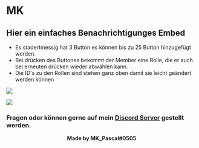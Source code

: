 # MK

## Hier ein einfaches Benachrichtigunges Embed

- Es stadertmessig hat 3 Button es können bis zu 25 Button hinzugefügt werden.
- Bei drücken des Buttones bekommt der Member eine Rolle, die er auch bei erneuten drücken wieder abwählen kann.
- Die ID's zu den Rollen sind stehen ganz oben damit sie leicht geändert werden können

<img src="https://cdn.discordapp.com/attachments/1089596110806466672/1091083617029070848/Screenshot_2023-03-30_213530.png"> </img>

<img src="https://cdn.discordapp.com/attachments/1089596110806466672/1091083617255555162/Screenshot_2023-03-30_213624.png"> </img>
### Fragen oder können gerne auf mein **[Discord Server](https://discord.gg/RTDspF9F9M)** gestellt werden.
<p align="center"><b>Made by MK_Pascal#0505<b/><p/>
